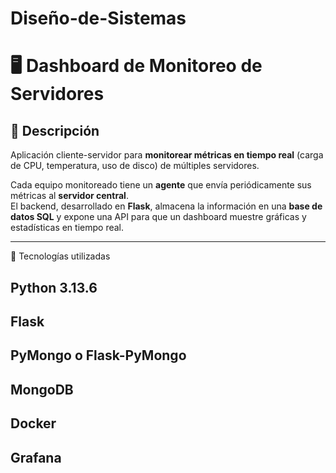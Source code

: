 # Diseño-de-Sistemas
# 🖥️ Dashboard de Monitoreo de Servidores

## 📌 Descripción
Aplicación cliente-servidor para **monitorear métricas en tiempo real** (carga de CPU, temperatura, uso de disco) de múltiples servidores.

Cada equipo monitoreado tiene un **agente** que envía periódicamente sus métricas al **servidor central**.  
El backend, desarrollado en **Flask**, almacena la información en una **base de datos SQL** y expone una API para que un dashboard muestre gráficas y estadísticas en tiempo real.

---

🚀 Tecnologías utilizadas

## Python 3.13.6
## Flask 
## PyMongo o Flask-PyMongo 
## MongoDB 
## Docker 
## Grafana


